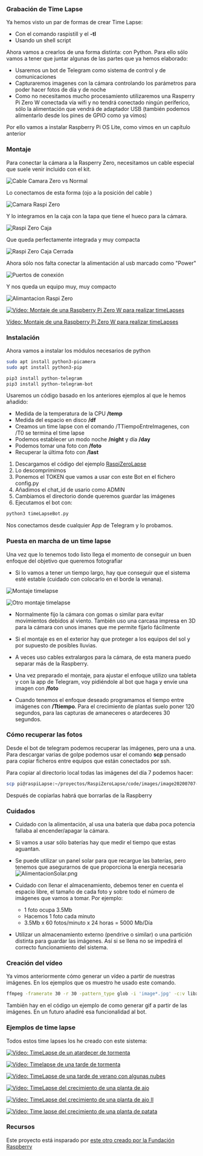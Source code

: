 ### Grabación de Time Lapse

Ya hemos visto un par de formas de crear Time Lapse:
* Con el comando raspistill y el **-tl**
* Usando un shell script

Ahora vamos a crearlos de una forma distinta: con Python. Para ello sólo vamos a tener que juntar algunas de las partes que ya hemos elaborado:
* Usaremos un bot de Telegram como sistema de control y de comunicaciones
* Capturaremos imagenes con la cámara controlando los parámetros para poder hacer fotos de día y de noche
* Como no necesitamos mucho procesamiento utilizaremos una Rasperry Pi Zero W conectada vía wifi y no tendrá conectado ningún períferico, sólo la alimentación que vendrá de adaptador USB (también podemos alimentarlo desde los pines de GPIO como ya vimos)

Por ello vamos a instalar Raspberry Pi OS Lite, como vimos en un capítulo anterior

### Montaje


Para conectar la cámara a la Rasperry Zero, necesitamos un cable especial que suele venir incluido con el kit.

![Cable Camara Zero vs Normal](./images/CableCamaraZeroNormal.jpg)

Lo conectamos de esta forma (ojo a la posición del cable )

![Camara Raspi Zero](./images/CamaraRaspiZero.jpg)

Y lo integramos en la caja con la tapa que tiene el hueco para la cámara.

![Raspi Zero Caja](./images/RaspiZeroCaja.jpg)

Que queda perfectamente integrada y muy compacta

![Raspi Zero Caja Cerrada](./images/RaspiZeroCajaCerrada.jpg)

Ahora sólo nos falta conectar la alimentación al usb marcado como "Power"

![Puertos de conexión](./images/RaspiZeroCajaCerradaPuertos.jpg)

Y nos queda un equipo muy, muy compacto

![Alimantacion Raspi Zero](./images/RaspiZeroAlimantacion.jpg)

[![Vídeo: Montaje de una Raspberry Pi Zero W para realizar timeLapses](https://img.youtube.com/vi/rhzX1TbOddY/0.jpg)](https://www.youtube.com/watch?v=rhzX1TbOddY)

[Vídeo: Montaje de una Raspberry Pi Zero W para realizar timeLapses](https://www.youtube.com/watch?v=rhzX1TbOddY)

### Instalación

Ahora vamos a instalar los módulos necesarios de python

```sh
sudo apt install python3-picamera
sudo apt install python3-pip

pip3 install python-telegram
pip3 install python-telegram-bot
```

Usaremos un código basado en los anteriores ejemplos al que le hemos añadido:
* Medida de la temperatura de la CPU **/temp**
* Medida del espacio en disco **/df**
* Creamos un time lapse con el comando /TTiempoEntreImagenes, con /T0 se termina el time lapse
* Podemos establecer un modo noche **/night** y día **/day**
* Podemos tomar una foto con **/foto**
* Recuperar la última foto con **/last**

1. Descargamos el código del ejemplo [RaspiZeroLapse](https://github.com/javacasm/RaspiZeroLapse/archive/master.zip)
1. Lo descomprimimos
1. Ponemos el TOKEN que vamos a usar con este Bot en el fichero config.py
1. Añadimos el chat_id de usario como ADMIN
1. Cambiamos el directorio donde queremos guardar las imágenes
1. Ejecutamos el bot con:
```sh
python3 timeLapseBot.py
```

Nos conectamos desde cualquier App de Telegram y lo probamos.

### Puesta en marcha de un time lapse

Una vez que lo tenemos todo listo llega el momento de conseguir un buen enfoque del objetivo que queremos fotografiar

* Si lo vamos a tener un tiempo largo, hay que conseguir que el sistema esté estable (cuidado con colocarlo en el borde la venana).

![Montaje timelapse](./images/TimeLapseSetup.jpg)

![Otro montaje timelapse](./images/TimeLapseSetup2.jpg)

* Normalmente fijo la cámara con gomas o similar para evitar movimientos debidos al viento. También uso una carcasa impresa en 3D para la cámara con unos imanes que me permite fijarlo fácilmente

* Si el montaje es en el exterior hay que proteger a los equipos del sol y por supuesto de posibles lluvias.

* A veces uso cables extralargos para la cámara, de esta manera puedo separar más de la Raspberry.

* Una vez preparado el montaje, para ajustar el enfoque utilizo una tableta y con la app de Telegram, voy pidiéndole al bot que haga y envíe una imagen con **/foto**

* Cuando tenemos el enfoque deseado programamos el tiempo entre imágenes con **/Ttiempo**. Para el crecimiento de plantas suelo poner 120 segundos, para las capturas de amaneceres o atardeceres 30 segundos.

### Cómo recuperar las fotos

Desde el bot de telegram podemos recuperar las imágenes, pero una a una. Para descargar varias de golpe podemos usar el comando **scp** pensado para copiar ficheros entre equipos que están conectados por ssh.

Para copiar al directorio local todas las imágenes del día 7 podemos hacer:
```sh
scp pi@raspiLapse:~/proyectos/RaspiZeroLapse/code/images/image20200707-* .
```

Después de copiarlas habrá que borrarlas de la Raspberry

### Cuidados

* Cuidado con la alimentación, al usa una batería que daba poca potencia fallaba al encender/apagar la cámara.

* Si vamos a usar sólo baterías hay que medir el tiempo que estas aguantan.

* Se puede utilizar un panel solar para que recargue las baterías, pero tenemos que asegurarnos de que proporciona la energía necesaria
![AlimentacionSolar.png](./images/AlimentacionSolar.png)

* Cuidado con llenar el almacenamiento, debemos tener en cuenta el espacio libre, el tamaño de cada foto y sobre todo el número de imágenes que vamos a tomar. Por ejemplo:
    * 1 foto ocupa 3.5Mb
    * Hacemos 1 foto cada minuto
    * 3.5Mb x 60 fotos/minuto x 24 horas = 5000 Mb/Día

* Utilizar un almacenamiento externo (pendrive o similar) o una partición distinta para guardar las imágenes. Así si se llena no se impedirá el correcto  funcionamiento del sistema.


### Creación del vídeo

Ya vimos anteriormente  cómo generar un vídeo a partir de  nuestras imágenes. En los ejemplos que os muestro he usado este comando.

```sh
ffmpeg -framerate 30 -r 30 -pattern_type glob -i 'image*.jpg' -c:v libx264 ajo.mp4
```

También hay en el código un ejemplo de como generar gif a partir de las imágenes. En un futuro añadiré esa funcionalidad al bot.


### Ejemplos de time lapse

Todos estos time lapses los he creado con este sistema:

[![Vídeo: TimeLapse de un atardecer de tormenta](https://img.youtube.com/vi/fERbhBKDMPw/0.jpg)](https://youtu.be/fERbhBKDMPw)

[![Vídeo: Timelapse de una tarde de tormenta](https://img.youtube.com/vi/RWBErTv-6BY/0.jpg)](https://youtu.be/RWBErTv-6BY)

[![Vídeo: TimeLapse de una tarde de verano con algunas nubes](https://img.youtube.com/vi/IkCq2M1CAfQ/0.jpg)](https://youtu.be/IkCq2M1CAfQ)

[![Vídeo: TimeLapse del crecimiento de una planta de ajo](https://img.youtube.com/vi/e1enNTsTPHM/0.jpg)](https://youtu.be/e1enNTsTPHM)
 
[![Vídeo: TimeLapse del crecimiento de una planta de ajo II](https://img.youtube.com/vi/L63nfxi4e6E/0.jpg)](https://youtu.be/L63nfxi4e6E)

[![Vídeo: Time lapse del crecimiento de una planta de patata](https://img.youtube.com/vi/uhzFmH66MGE/0.jpg)](https://youtu.be/uhzFmH66MGE)

### Recursos 

Este proyecto está insparado por [este otro creado por la Fundación Raspberry](https://projects.raspberrypi.org/en/projects/raspberry-pi-zero-time-lapse-cam/)

